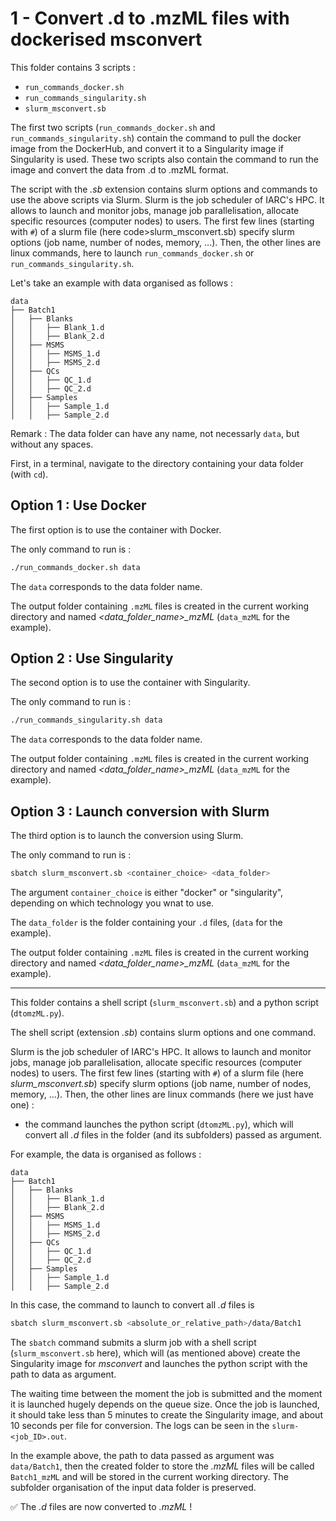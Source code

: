 
# 1 - Convert .d to .mzML files with dockerised msconvert

This folder contains 3 scripts :
- <code>run_commands_docker.sh</code>
- <code>run_commands_singularity.sh</code>
- <code>slurm_msconvert.sb</code>

The first two scripts (<code>run_commands_docker.sh</code> and <code>run_commands_singularity.sh</code>) contain the command to pull the docker image from the DockerHub, and convert it to a Singularity image if Singularity is used. These two scripts also contain the command to run the image and convert the data from .d to .mzML format.

The script with the _.sb_ extension contains slurm options and commands to use the above scripts via Slurm.
Slurm is the job scheduler of IARC's HPC. It allows to launch and monitor jobs, manage job parallelisation, allocate specific resources (computer nodes) to users. The first few lines (starting with <code>#</code>) of a slurm file (here code>slurm_msconvert.sb</code>) specify slurm options (job name, number of nodes, memory, ...). Then, the other lines are linux commands, here to launch <code>run_commands_docker.sh</code> or <code>run_commands_singularity.sh</code>.

Let's take an example with data organised as follows :

    data
    ├── Batch1
    │   ├── Blanks
    │   │   ├── Blank_1.d
    │   │   ├── Blank_2.d
    │   ├── MSMS
    │   │   ├── MSMS_1.d
    │   │   ├── MSMS_2.d
    │   ├── QCs
    │   │   ├── QC_1.d
    │   │   ├── QC_2.d
    │   ├── Samples
    │   │   ├── Sample_1.d
    │   │   ├── Sample_2.d

Remark : The data folder can have any name, not necessarly <code>data</code>, but without any spaces.

First, in a terminal, navigate to the directory containing your data folder (with <code>cd</code>).



## Option 1 : Use Docker

The first option is to use the container with Docker.

The only command to run is :

```bash
./run_commands_docker.sh data
```

The <code>data</code> corresponds to the data folder name.

The output folder containing <code>.mzML</code> files is created in the current working directory and named *<data_folder_name>\_mzML* (<code>data_mzML</code> for the example).



## Option 2 : Use Singularity

The second option is to use the container with Singularity.

The only command to run is :

```bash
./run_commands_singularity.sh data
```

The <code>data</code> corresponds to the data folder name.

The output folder containing <code>.mzML</code> files is created in the current working directory and named *<data_folder_name>\_mzML* (<code>data_mzML</code> for the example).




## Option 3 : Launch conversion with Slurm

The third option is to launch the conversion using Slurm.

The only command to run is :

```bash
sbatch slurm_msconvert.sb <container_choice> <data_folder>
```

The argument <code>container_choice</code> is either "docker" or "singularity", depending on which technology you wnat to use.

The <code>data_folder</code> is the folder containing your <code>.d</code> files, (<code>data</code> for the example).

The output folder containing <code>.mzML</code> files is created in the current working directory and named *<data_folder_name>\_mzML* (<code>data_mzML</code> for the example).




---


This folder contains a shell script (<code>slurm_msconvert.sb</code>) and a python script (<code>dtomzML.py</code>).

The shell script (extension _.sb_) contains slurm options and one command.

Slurm is the job scheduler of IARC's HPC. It allows to launch and monitor jobs, manage job parallelisation, allocate specific resources (computer nodes) to users. The first few lines (starting with <code>#</code>) of a slurm file (here _slurm_msconvert.sb_) specify slurm options (job name, number of nodes, memory, ...). Then, the other lines are linux commands (here we just have one) :
- the command launches the python script (<code>dtomzML.py</code>), which will convert all _.d_ files in the folder (and its subfolders) passed as argument.

For example, the data is organised as follows :

    data
    ├── Batch1
    │   ├── Blanks
    │   │   ├── Blank_1.d
    │   │   ├── Blank_2.d
    │   ├── MSMS
    │   │   ├── MSMS_1.d
    │   │   ├── MSMS_2.d
    │   ├── QCs
    │   │   ├── QC_1.d
    │   │   ├── QC_2.d
    │   ├── Samples
    │   │   ├── Sample_1.d
    │   │   ├── Sample_2.d

In this case, the command to launch to convert all _.d_ files is
```bash
sbatch slurm_msconvert.sb <absolute_or_relative_path>/data/Batch1
```

The <code>sbatch</code> command submits a slurm job with a shell script (<code>slurm_msconvert.sb</code> here), which will (as mentioned above) create the Singularity image for _msconvert_ and launches the python script with the path to data as argument.

The waiting time between the moment the job is submitted and the moment it is launched hugely depends on the queue size. Once the job is launched, it should take less than 5 minutes to create the Singularity image, and about 10 seconds per file for conversion. The logs can be seen in the <code>slurm-<job_ID>.out</code>.

In the example above, the path to data passed as argument was <code>data/Batch1</code>, then the created folder to store the _.mzML_ files will be called <code>Batch1_mzML</code> and will be stored in the current working directory. The subfolder organisation of the input data folder is preserved.


:white_check_mark: The _.d_ files are now converted to _.mzML_ !


